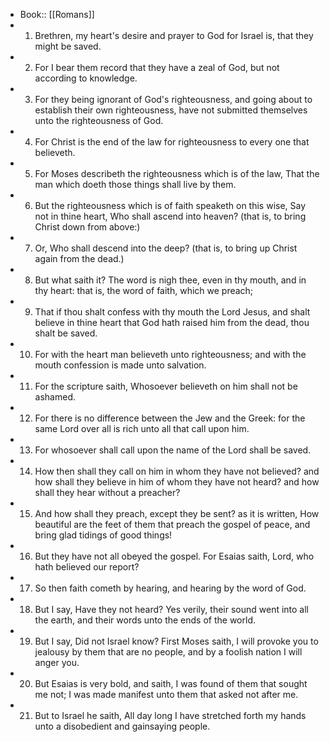 - Book:: [[Romans]]
- 1. Brethren, my heart's desire and prayer to God for Israel is, that they might be saved.
- 2. For I bear them record that they have a zeal of God, but not according to knowledge.
- 3. For they being ignorant of God's righteousness, and going about to establish their own righteousness, have not submitted themselves unto the righteousness of God.
- 4. For Christ is the end of the law for righteousness to every one that believeth.
- 5. For Moses describeth the righteousness which is of the law, That the man which doeth those things shall live by them.
- 6. But the righteousness which is of faith speaketh on this wise, Say not in thine heart, Who shall ascend into heaven? (that is, to bring Christ down from above:)
- 7. Or, Who shall descend into the deep? (that is, to bring up Christ again from the dead.)
- 8. But what saith it? The word is nigh thee, even in thy mouth, and in thy heart: that is, the word of faith, which we preach;
- 9. That if thou shalt confess with thy mouth the Lord Jesus, and shalt believe in thine heart that God hath raised him from the dead, thou shalt be saved.
- 10. For with the heart man believeth unto righteousness; and with the mouth confession is made unto salvation.
- 11. For the scripture saith, Whosoever believeth on him shall not be ashamed.
- 12. For there is no difference between the Jew and the Greek: for the same Lord over all is rich unto all that call upon him.
- 13. For whosoever shall call upon the name of the Lord shall be saved.
- 14. How then shall they call on him in whom they have not believed? and how shall they believe in him of whom they have not heard? and how shall they hear without a preacher?
- 15. And how shall they preach, except they be sent? as it is written, How beautiful are the feet of them that preach the gospel of peace, and bring glad tidings of good things!
- 16. But they have not all obeyed the gospel. For Esaias saith, Lord, who hath believed our report?
- 17. So then faith cometh by hearing, and hearing by the word of God.
- 18. But I say, Have they not heard? Yes verily, their sound went into all the earth, and their words unto the ends of the world.
- 19. But I say, Did not Israel know? First Moses saith, I will provoke you to jealousy by them that are no people, and by a foolish nation I will anger you.
- 20. But Esaias is very bold, and saith, I was found of them that sought me not; I was made manifest unto them that asked not after me.
- 21. But to Israel he saith, All day long I have stretched forth my hands unto a disobedient and gainsaying people.
